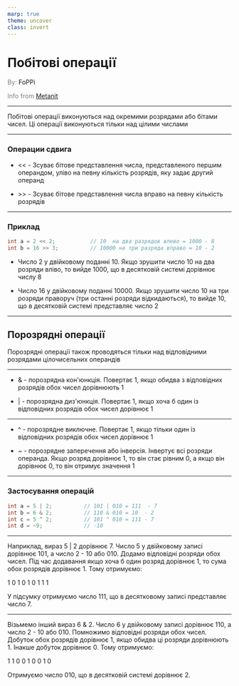 ```yaml
---
marp: true
theme: uncover
class: invert
---
```


# Побітові операції

<spam style="color:grey">By:</spam> FoPPi

<spam style="color:grey">Info from [Metanit](https://metanit.com/cpp/tutorial/2.8.php)</spam>

---

Побітові операції виконуються над окремими розрядами або бітами чисел. Ці операції виконуються тільки над цілими числами

---

### Операции сдвига

* << - Зсуває бітове представлення числа, представленого першим операндом, уліво на певну кількість розрядів, яку задає другий операнд

* \>> - Зсуває бітове представлення числа вправо на певну кількість розрядів

---

### Приклад

```cpp
int a = 2 << 2;           // 10  на два разрядов влево = 1000 - 8
int b = 16 >> 3;          // 10000 на три разряда вправо = 10 - 2
```

* Число 2 у двійковому поданні 10. Якщо зрушити число 10 на два розряди вліво, то вийде 1000, що в десятковій системі дорівнює числу 8

* Число 16 у двійковому поданні 10000. Якщо зрушити число 10 на три розряди праворуч (три останні розряди відкидаються), то вийде 10, що в десятковій системі представляє число 2

---

## Порозрядні операції

Порозрядні операції також проводяться тільки над відповідними розрядами цілочисельних операндів

---

* & - порозрядна кон'юнкція. Повертає 1, якщо обидва з відповідних розрядів обох чисел дорівнюють 1

* | - порозрядна диз'юнкція. Повертає 1, якщо хоча б один із відповідних розрядів обох чисел дорівнює 1

---

* ^ - порозрядне виключне. Повертає 1, якщо тільки один із відповідних розрядів обох чисел дорівнює 1

* ~ - порозрядне заперечення або інверсія. Інвертує всі розряди операнда. Якщо розряд дорівнює 1, то він стає рівним 0, а якщо він дорівнює 0, то він отримує значення 1

---

### Застосування операцій

```cpp
int a = 5 | 2;          // 101 | 010 = 111  - 7
int b = 6 & 2;          // 110 & 010 = 10  - 2
int c = 5 ^ 2;          // 101 ^ 010 = 111 - 7
int d = ~9;             // -10
```

---

Наприклад, вираз 5 | 2 дорівнює 7. Число 5 у двійковому записі дорівнює 101, а число 2 - 10 або 010. Додамо відповідні розряди обох чисел. Під час додавання якщо хоча б один розряд дорівнює 1, то сума обох розрядів дорівнює 1. Тому отримуємо:

1 0 1
0 1 0
1 1 1

У підсумку отримуємо число 111, що в десятковому записі представляє число 7.

---

Візьмемо інший вираз 6 & 2. Число 6 у двійковому записі дорівнює 110, а число 2 - 10 або 010. Помножимо відповідні розряди обох чисел. Добуток обох розрядів дорівнює 1, якщо обидва ці розряди дорівнюють 1. Інакше добуток дорівнює 0. Тому отримуємо:

1 1 0
0 1 0
0 1 0

Отримуємо число 010, що в десятковій системі дорівнює 2.
